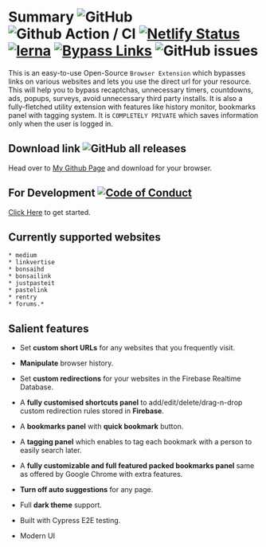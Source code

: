 # Summary ![GitHub](https://img.shields.io/github/license/amitsingh-007/bypass-links?color=blue) ![Github Action / CI](https://github.com/amitsingh-007/bypass-links/workflows/CI/badge.svg) [![Netlify Status](https://api.netlify.com/api/v1/badges/8ad5c745-a8d8-42b6-8467-6c4b4285cd34/deploy-status)](https://app.netlify.com/sites/bypass-links-dev/deploys) [![lerna](https://img.shields.io/badge/maintained%20with-lerna-cc00ff.svg)](https://lerna.js.org/) [![Bypass Links](https://img.shields.io/endpoint?url=https://dashboard.cypress.io/badge/simple/drjgmi&style=flat&logo=cypress)](https://dashboard.cypress.io/projects/drjgmi/runs) ![GitHub issues](https://img.shields.io/github/issues/amitsingh-007/bypass-links)

This is an easy-to-use Open-Source `Browser Extension` which bypasses links on various websites and lets you use the direct url for your resource. This will help you to bypass recaptchas, unnecessary timers, countdowns, ads, popups, surveys, avoid unnecessary third party installs. It is also a fully-fletched utility extension with features like history monitor, bookmarks panel with tagging system. It is `COMPLETELY PRIVATE` which saves information only when the user is logged in.

## Download link ![GitHub all releases](https://img.shields.io/github/downloads/amitsingh-007/bypass-links/total?color=success)

Head over to [My Github Page](https://amitsingh-007.github.io/bypass-links/) and download for your browser.

## For Development [![Code of Conduct](https://img.shields.io/badge/code%20of-conduct-ff69b4.svg?style=flat)](https://github.com/amitsingh-007/bypass-links/blob/main/CONTRIBUTING.md)

[Click Here](https://github.com/amitsingh-007/bypass-links/blob/main/CONTRIBUTING.md) to get started.

## Currently supported websites

    * medium
    * linkvertise
    * bonsaihd
    * bonsailink
    * justpasteit
    * pastelink
    * rentry
    * forums.*

## Salient features

- Set **custom short URLs** for any websites that you frequently visit.

- **Manipulate** browser history.

- Set **custom redirections** for your websites in the Firebase Realtime Database.

- A **fully customised shortcuts panel** to add/edit/delete/drag-n-drop custom redirection rules stored in **Firebase**.

- A **bookmarks panel** with **quick bookmark** button.

- A **tagging panel** which enables to tag each bookmark with a person to easily search later.

- A **fully customizable and full featured packed bookmarks panel** same as offered by Google Chrome with extra features.

- **Turn off auto suggestions** for any page.

- Full **dark theme** support.

- Built with Cypress E2E testing.

- Modern UI

